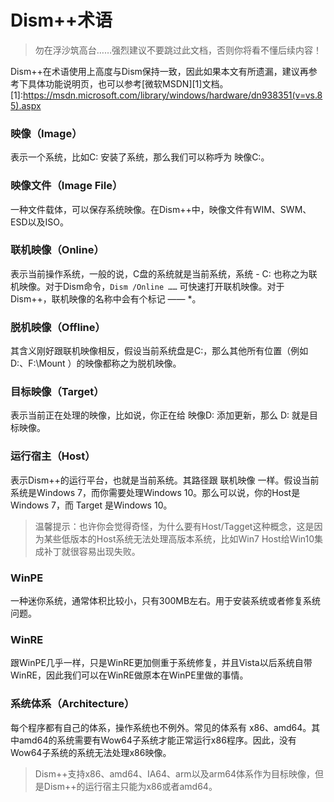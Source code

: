 # Dism++术语
>勿在浮沙筑高台……强烈建议不要跳过此文档，否则你将看不懂后续内容！

Dism++在术语使用上高度与Dism保持一致，因此如果本文有所遗漏，建议再参考下具体功能说明页，也可以参考[微软MSDN][1]文档。
[1]:https://msdn.microsoft.com/library/windows/hardware/dn938351(v=vs.85).aspx
### 映像（Image）
表示一个系统，比如C: 安装了系统，那么我们可以称呼为 映像C:。

### 映像文件（Image File）
一种文件载体，可以保存系统映像。在Dism++中，映像文件有WIM、SWM、ESD以及ISO。

### 联机映像（Online）
表示当前操作系统，一般的说，C盘的系统就是当前系统，系统 - C: 也称之为联机映像。对于Dism命令，`Dism /Online ……` 可快速打开联机映像。对于Dism++，联机映像的名称中会有个标记 —— \*。

### 脱机映像（Offline）
其含义刚好跟联机映像相反，假设当前系统盘是C:，那么其他所有位置（例如D:、F:\\Mount ）的映像都称之为脱机映像。

### 目标映像（Target）
表示当前正在处理的映像，比如说，你正在给 映像D: 添加更新，那么 D: 就是目标映像。

### 运行宿主（Host）
表示Dism++的运行平台，也就是当前系统。其路径跟 联机映像 一样。假设当前系统是Windows 7，而你需要处理Windows 10。那么可以说，你的Host是Windows 7，而 Target 是Windows 10。
> 温馨提示：也许你会觉得奇怪，为什么要有Host/Tagget这种概念，这是因为某些低版本的Host系统无法处理高版本系统，比如Win7 Host给Win10集成补丁就很容易出现失败。

### WinPE
一种迷你系统，通常体积比较小，只有300MB左右。用于安装系统或者修复系统问题。

### WinRE
跟WinPE几乎一样，只是WinRE更加侧重于系统修复，并且Vista以后系统自带WinRE，因此我们可以在WinRE做原本在WinPE里做的事情。

### 系统体系（Architecture）
每个程序都有自己的体系，操作系统也不例外。常见的体系有 x86、amd64。其中amd64的系统需要有Wow64子系统才能正常运行x86程序。因此，没有Wow64子系统的系统无法处理x86映像。
> Dism++支持x86、amd64、IA64、arm以及arm64体系作为目标映像，但是Dism++的运行宿主只能为x86或者amd64。
